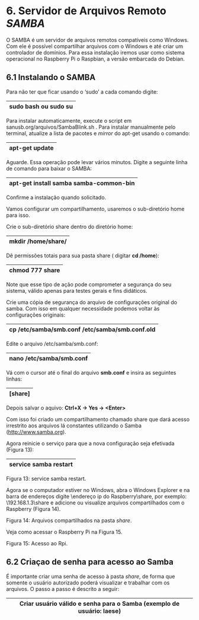 # 6. Servidor de Arquivos Remoto _SAMBA_

O SAMBA é um servidor de arquivos remotos compatíveis como Windows. Com ele é possível compartilhar arquivos com o Windows e até criar um controlador de domínios. Para essa instalação iremos usar como sistema operacional no Raspberry Pi o Raspbian, a versão embarcada do Debian.

## 6.1 Instalando o SAMBA

Para não ter que ficar usando o ‘sudo’ a cada comando digite:

| **sudo bash** ou **sudo su** |
| --- |

Para instalar automaticamente, execute o script em sanusb.org/arquivos/SambaBlink.sh . Para instalar manualmente pelo terminal, atualize a lista de pacotes e _mirror_ do apt-get usando o comando:

| **apt-get update** |
| --- |

Aguarde. Essa operação pode levar vários minutos. Digite a seguinte linha de comando para baixar o SAMBA:

| **apt-get install samba samba-common-bin** |
| --- |

Confirme a instalação quando solicitado.

Vamos configurar um compartilhamento, usaremos o sub-diretório home para isso.

Crie o sub-diretório share dentro do diretório home:

| **mkdir /home/share/** |
| --- |

Dê permissões totais para sua pasta share ( digitar **cd /home**):

| **chmod 777 share** |
| --- |

Note que esse tipo de ação pode comprometer a segurança do seu sistema, válido apenas para testes gerais e fins didáticos.

Crie uma cópia de segurança do arquivo de configurações original do samba. Com isso em qualquer necessidade podemos voltar às configurações originais:

| **cp /etc/samba/smb.conf /etc/samba/smb.conf.old** |
| --- |

Edite o arquivo /etc/samba/smb.conf:

| **nano /etc/samba/smb.conf** |
| --- |

Vá com o cursor até o final do arquivo **smb.conf** e insira as seguintes linhas:

| [share] |
| --- |

Depois salvar o aquivo: **Ctrl+X -> Yes -> &lt;Enter&gt;**

Com isso foi criado um compartilhamento chamado share que dará acesso irrestrito aos arquivos lá constantes utilizando o Samba (http://www.samba.org).

Agora reinicie o serviço para que a nova configuração seja efetivada (Figura 13):

| **service samba restart** |
| --- |

Figura 13: service samba restart.

Agora se o computador estiver no Windows, abra o Windows Explorer e na barra de endereços digite \\endereço ip do Raspberry\share, por exemplo: \\192.168.1.3\share e adicione ou visualize arquivos compartilhados com o Raspberry (Figura 14).

Figura 14: Arquivos compartilhados na pasta _share_.

Veja como acessar o Raspberry Pi na Figura 15.

Figura 15: Acesso ao Rpi.

## 6.2 Criaçao de senha para acesso ao Samba

É importante criar uma senha de acesso à pasta _share_, de forma que somente o usuário autorizado poderá visualizar e trabalhar com os arquivos. O passo a passo é descrito a seguir:

| **Criar usuário válido e senha para o Samba (exemplo de usuário: laese)** |
| --- |
